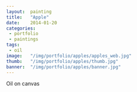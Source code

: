 ```yaml
---
layout:  painting
title:   "Apple"
date:    2014-01-20
categories:
 - portfolio
 - paintings
tags:
 - oil
image:   "/img/portfolio/apples/apples_web.jpg"
thumb:   "/img/portfolio/apples/thumb.jpg"
banner:  "/img/portfolio/apples/banner.jpg"
---
```


Oil on canvas